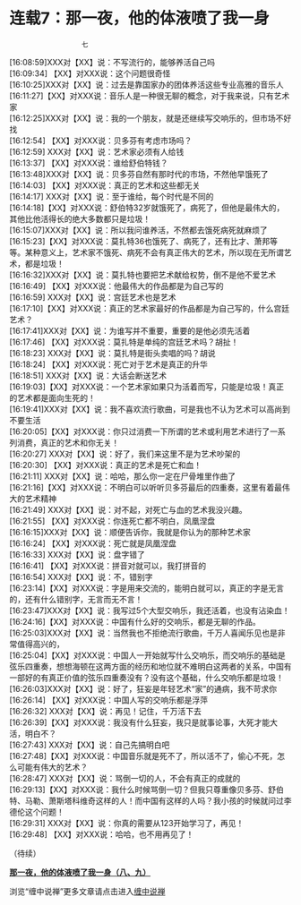 连载7：那一夜，他的体液喷了我一身
====

			

                                                                    

                      七

                                               

[16:08:59]XXX对【XX】说：不写流行的，能够养活自己吗  
[16:09:34] 【XX】对XXX说：这个问题很奇怪  
[16:10:25]XXX对【XX】说：过去是靠国家办的团体养活这些专业高雅的音乐人  
[16:11:27]【XX】对XXX说：音乐人是一种很无聊的概念，对于我来说，只有艺术家  
[16:12:25]XXX对【XX】说：我的一个朋友，就是还继续写交响乐的，但市场不好找  
[16:12:54] 【XX】对XXX说：贝多芬有考虑市场吗？  
[16:12:59] XXX对【XX】说：艺术家必须有人给钱  
[16:13:37] 【XX】对XXX说：谁给舒伯特钱？  
[16:13:48]XXX对【XX】说：贝多芬自然有那时代的市场，不然他早饿死了  
[16:14:03] 【XX】对XXX说：真正的艺术和这些都无关  
[16:14:17] XXX对【XX】说：至于谁给，每个时代是不同的  
[16:14:18]【XX】对XXX说：舒伯特32岁就饿死了，病死了，但他是最伟大的，其他比他活得长的绝大多数都只是垃圾！  
[16:15:07]XXX对【XX】说：所以我问谁养活，不然都去饿死病死就麻烦了  
[16:15:23]【XX】对XXX说：莫扎特36也饿死了、病死了，还有比才、萧邦等等。某种意义上，艺术家不饿死、病死不会有真正伟大的艺术，所以现在无所谓艺术，都是垃圾！  
[16:16:32]XXX对【XX】说：莫扎特也要把艺术献给权势，倒不是他不爱艺术  
[16:16:49] 【XX】对XXX说：他最伟大的作品都是为自己写的  
[16:16:59] XXX对【XX】说：宫廷艺术也是艺术  
[16:17:10]【XX】对XXX说：真正的艺术家最好的作品都是为自己写的，什么宫廷艺术？  
[16:17:41]XXX对【XX】说：为谁写并不重要，重要的是他必须先活着  
[16:17:46] 【XX】对XXX说：莫扎特是单纯的宫廷艺术吗？胡扯！  
[16:18:23] XXX对【XX】说：莫扎特是街头卖唱的吗？胡说  
[16:18:24] 【XX】对XXX说：死亡对于艺术是真正的升华  
[16:18:51] XXX对【XX】说：大话会断送艺术  
[16:19:03]【XX】对XXX说：一个艺术家如果只为活着而写，只能是垃圾！真正的艺术都是面向生死的！  
[16:19:41]XXX对【XX】说：我不喜欢流行歌曲，可是我也不认为艺术可以高尚到不要生活  
[16:20:05]【XX】对XXX说：你只过消费一下所谓的艺术或利用艺术进行了一系列消费，真正的艺术和你无关！  
[16:20:27] XXX对【XX】说：好了，我们来这里不是为艺术吵架的  
[16:20:30] 【XX】对XXX说：真正的艺术是死亡和血！  
[16:21:11] XXX对【XX】说：哈哈，那么你一定在尸骨堆里作曲了  
[16:21:16]【XX】对XXX说：不明白可以听听贝多芬最后的四重奏，这里有着最伟大的艺术精神  
[16:21:49] XXX对【XX】说：对不起，对死亡与血的艺术我没兴趣。  
[16:21:55] 【XX】对XXX说：你连死亡都不明白，凤凰涅盘  
[16:16:15]XXX对【XX】说：顺便告诉你，我就是你认为的那种艺术家  
[16:16:24] 【XX】对XXX说：死亡就是凤凰涅盘  
[16:16:33] XXX对【XX】说：盘字错了  
[16:16:41] 【XX】对XXX说：拼音对就可以，我打拼音的  
[16:16:54] XXX对【XX】说：不，错别字  
[16:23:14]【XX】对XXX说：字是用来交流的，能明白就可以，真正的字是无言的，还有什么错别字，无言而无不言！  
[16:23:47]XXX对【XX】说：我写过5个大型交响乐，我还活着，也没有沾染血！  
[16:24:16]【XX】对XXX说：中国有什么好的交响乐，都是无聊的作品。  
[16:25:03]XXX对【XX】说：当然我也不拒绝流行歌曲，千万人喜闻乐见也是非常值得高兴的，  
[16:25:04]【XX】对XXX说：中国人一开始就写什么交响乐，而交响乐的基础是弦乐四重奏，想想海顿在这两方面的经历和地位就不难明白这两者的关系，中国有一部好的有真正价值的弦乐四重奏没有？没有这个基础，什么交响乐都是垃圾！  
[16:26:03]XXX对【XX】说：好了，狂妄是年轻艺术“家”的通病，我不苛求你  
[16:26:14] 【XX】对XXX说：中国人写的交响乐都是浮萍  
[16:26:32] XXX对【XX】说：再见！记住，千万活下去  
[16:26:39]【XX】对XXX说：我没有什么狂妄，我只是就事论事，大死才能大活，明白不？  
[16:27:43] XXX对【XX】说：自己先搞明白吧  
[16:27:48]【XX】对XXX说：中国音乐就是死不了，所以活不了，偷心不死，怎么可能有伟大的艺术？  
[16:28:47] XXX对【XX】说：骂倒一切的人，不会有真正的成就的  
[16:29:13]【XX】对XXX说：我什么时候骂倒一切？但我只尊重像贝多芬、舒伯特、马勒、萧斯塔科维奇这样的人！而中国有这样的人吗？我小孩的时候就问过李德伦这个问题！  
[16:29:31] XXX对【XX】说：你真的需要从123开始学习了，再见！  
[16:29:48] 【XX】对XXX说：哈哈，也不用再见了！

（待续）

[**那一夜，他的体液喷了我一身（八、九）**](http://blog.sina.com.cn/u/486e105c010006e3)

浏览“缠中说禅”更多文章请点击进入[缠中说禅](http://blog.sina.com.cn/m/chzhshch)

  
                 
